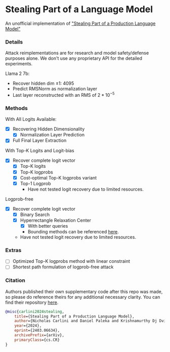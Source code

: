 # Stealing Part of a Language Model
An unofficial implementation of ["Stealing Part of a Production Language Model"](https://arxiv.org/abs/2403.06634)

### Details
Attack reimplementations are for research and model safety/defense purposes alone. We don't use any proprietary API for the detailed experiments.

Llama 2 7b:
- Recover hidden dim $\pm 1$: 4095
- Predict RMSNorm as normalization layer
- Last layer reconstructed with an RMS of $2 * 10^{-5}$

### Methods
With All Logits Available:
- [x] Recovering Hidden Dimensionality
    - [x] Normalization Layer Prediction
- [x] Full Final Layer Extraction

With Top-K Logits and Logit-bias
- [x] Recover complete logit vector
    - [x] Top-K logits
    - [x] Top-K logprobs
    - [x] Cost-optimal Top-K logprobs variant  
    - [x] Top-1 Logprob
        - Have not tested logit recovery due to limited resources. 

Logprob-free
- [x] Recover complete logit vector
    - [x] Binary Search
    - [x] Hyperrectangle Relaxation Center
        - [x] With better queries
        - Bounding methods can be referenced [here](https://github.com/dpaleka/stealing-part-lm-supplementary/tree/main/optimize_logit_queries/bounders).
    - Have not tested logit recovery due to limited resources. 

### Extras
- [ ] Optimized Top-K logprobs method with linear constraint
- [ ] Shortest path formulation of logprob-free attack

### Citation
Authors published their own supplementary code after this repo was made, so please do reference theirs for any additional necessary clarity. You can find their repository [here](https://github.com/dpaleka/stealing-part-lm-supplementary).

```bibtex
@misc{carlini2024stealing,
    title={Stealing Part of a Production Language Model}, 
    author={Nicholas Carlini and Daniel Paleka and Krishnamurthy Dj Dvijotham and Thomas Steinke and Jonathan Hayase and A. Feder Cooper and Katherine Lee and Matthew Jagielski and Milad Nasr and Arthur Conmy and Eric Wallace and David Rolnick and Florian Tramèr},
    year={2024},
    eprint={2403.06634},
    archivePrefix={arXiv},
    primaryClass={cs.CR}
}
```
